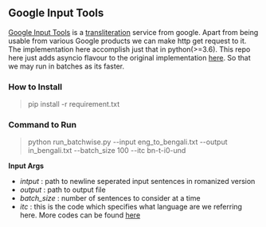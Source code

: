 ## Google Input Tools

[Google Input Tools](https://www.google.com/inputtools/) is a [transliteration](https://en.wikipedia.org/wiki/Transliteration) service from google. Apart from being usable from various Google products we can make http get request to it.
The implementation here accomplish just that in python(>=3.6). This repo here just adds asyncio flavour to the original implementation [here](https://www.kaggle.com/salonikalra/transliterate-using-http-google-input-tools). So that we may run in batches as its faster.

### How to Install

> pip install -r requirement.txt

### Command to Run

>python run_batchwise.py --input eng_to_bengali.txt --output in_bengali.txt --batch_size 100 --itc bn-t-i0-und

__Input Args__

- *intput* : path to newline seperated input sentences in romanized version
- *output* : path to output file
- *batch_size* : number of sentences to consider at a time
- *itc* : this is the code which specifies what language are we referring here. More codes can be found [here](https://cloud.google.com/translate/docs/languages)


